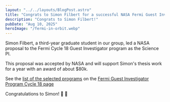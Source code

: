```yaml
---
layout: "../../layouts/BlogPost.astro"
title: "Congrats to Simon Filbert for a successful NASA Fermi Guest Investigator proposal"
description: "Congrats to Simon Filbert!"
pubDate: "Aug 10, 2025"
heroImage: "/fermi-in-orbit.webp"
---
```


Simon Filbert, a third-year graduate student in our group, led a NASA proposal to the Fermi Cycle 18 Guest Investigator program as the Science PI. 

This proposal was accepted by NASA and will support Simon's thesis work for a year with an award of about $80k. 

See the [list of the selected programs](https://fermi.gsfc.nasa.gov/ssc/proposals/cycle18/Cycle18ApprovedPrograms.pdf)
on the [Fermi Guest Investigator Program Cycle 18 page](https://fermi.gsfc.nasa.gov/ssc/proposals/cycle18/)



Congratulations to Simon! 👏 👏  

